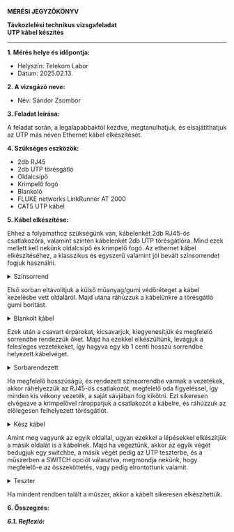 **MÉRÉSI JEGYZŐKÖNYV**

**Távkozlelési technikus vizsgafeladat**  
**UTP kábel készítés**

---

**1. Mérés helye és időpontja:**  
- Helyszín: Telekom Labor
- Dátum: 2025.02.13.


**2. A vizsgázó neve:**  
- Név: Sándor Zsombor

**3. Feladat leírása:**

A feladat során, a legalapabbaktól kezdve, megtanulhatjuk, és elsajátíthatjuk az UTP más néven Ethernet kábel elkészítését.

**4. Szükséges eszközök:**  

- 2db RJ45
- 2db UTP törésgátló
- Oldalcsípő
- Krimpelő fogó
- Blankoló
- FLUKE networks LinkRunner AT 2000
- CAT5 UTP kábel

**5. Kábel elkészítése:**

Ehhez a folyamathoz szükségünk van, kábelenkét 2db RJ45-ös csatlakozóra, valamint szintén kábelenkét 2db UTP törésgátlóra. Mind ezek mellett kell nekünk oldalcsípő és krimpelő fogó. Az ethernet kábel elkészítéséhez, a klasszikus és egyszerű valamint jól bevált színsorrendet fogjuk használni.

<details>
    <summary>Színsorrend</summary>
    <img src="https://github.com/user-attachments/assets/216409ef-4bb6-476a-b89a-dd5b416ae270" width="360" height="640">
</details>

Első sorban eltávolítjuk a külső műanyag/gumi védőréteget a kábel kezelésbe vett oldaláról. Majd utána ráhúzzuk a kábelünkre a törésgátló gumi borítást.

<details>
    <summary>Blankolt kábel</summary>
    <img src="https://github.com/user-attachments/assets/cbaa954a-17e6-4e7c-b5ae-bec148b9ac7f" width="360" height="640">
</details>

Ezek után a csavart érpárokat, kicsavarjuk, kiegyenesítjük és megfelelő sorrendbe rendezzük őket. Majd ha ezekkel elkészültünk, levágjuk a felesleges vezetékeket, így hagyva egy kb 1 centi hosszú sorrendbe helyezett kábelvéget.

<details>
    <summary>Sorbarendezett</summary>
    <img src="https://github.com/user-attachments/assets/a9ffc243-60ba-4d70-aa1d-0a2de4e70f36" width="360" height="640">
</details>

Ha megfelelő hosszúságú, és rendezett színsorrendbe vannak a vezetékek, akkor ráhelyezzük az RJ45-ös csatlakozót, megfelelő oda figyeléssel, így minden kis vékony vezeték, a saját sávjában fog kikötni. Ezt sikeresen elvégezve a krimpelővel rároppatjuk a csatlakozót a kábelre, és ráhúzzuk az előlegesen felhelyezett törésgátlót.

<details>
    <summary>Kész kábel</summary>
    <img src="https://github.com/user-attachments/assets/09211634-135a-459d-affc-dcbd2ac05fcd" width="360" height="640">
</details>

Amint meg vagyunk az egyik oldallal, ugyan ezekkel a lépésekkel elkészítjük a másik oldalát is a kábelnek. Majd ha végeztünk, akkor az egyik végét bedugjuk egy switchbe, a másik végét pedig az UTP teszterbe, és a műszerben a SWITCH opciót választva, megmondja nekünk, hogy megfelelő-e az összeköttetés, vagy pedig elrontottunk valamit.

<details>
    <summary>Teszter</summary>
    <img src="https://github.com/user-attachments/assets/64f4eb76-f813-4ffa-b879-cd81746be134" width="360" height="640">
</details>

Ha mindent rendben talált a műszer, akkor a kábelt sikeresen elkészítettük.

**6. Összegzés:**

***6.1. Reflexió:***
